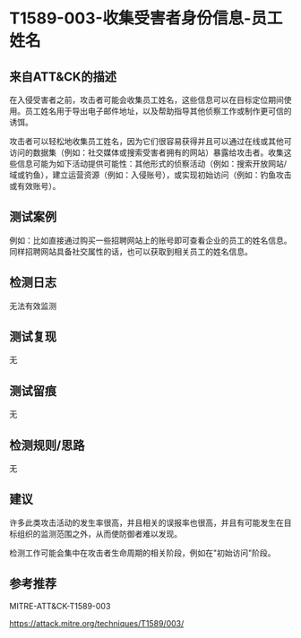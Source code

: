 # T1589-003-收集受害者身份信息-员工姓名

## 来自ATT&CK的描述

在入侵受害者之前，攻击者可能会收集员工姓名，这些信息可以在目标定位期间使用。员工姓名用于导出电子邮件地址，以及帮助指导其他侦察工作或制作更可信的诱饵。

攻击者可以轻松地收集员工姓名，因为它们很容易获得并且可以通过在线或其他可访问的数据集（例如：社交媒体或搜索受害者拥有的网站）暴露给攻击者。收集这些信息可能为如下活动提供可能性：其他形式的侦察活动（例如：搜索开放网站/域或钓鱼），建立运营资源（例如：入侵账号），或实现初始访问（例如：钓鱼攻击或有效账号）。

## 测试案例

例如：比如直接通过购买一些招聘网站上的账号即可查看企业的员工的姓名信息。同样招聘网站具备社交属性的话，也可以获取到相关员工的姓名信息。

## 检测日志

无法有效监测

## 测试复现

无

## 测试留痕

无

## 检测规则/思路

无

## 建议

许多此类攻击活动的发生率很高，并且相关的误报率也很高，并且有可能发生在目标组织的监测范围之外，从而使防御者难以发现。

检测工作可能会集中在攻击者生命周期的相关阶段，例如在"初始访问"阶段。

## 参考推荐

MITRE-ATT&CK-T1589-003

<https://attack.mitre.org/techniques/T1589/003/>

